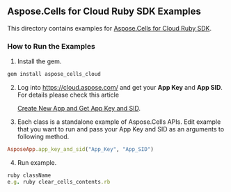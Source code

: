 ## Aspose.Cells for Cloud Ruby SDK Examples
This directory contains examples for [Aspose.Cells for Cloud Ruby SDK](https://github.com/aspose-cells/Aspose.Cells-for-Cloud/tree/master/SDKs/Aspose.Cells-Cloud-SDK-for-Objective-C).

### How to Run the Examples
1. Install the gem.
```ruby
gem install aspose_cells_cloud
```
2. Log into https://cloud.aspose.com/ and get your **App Key** and **App SID**. For details please check this article

   [Create New App and Get App Key and SID](https://docs.asposeptyltd.com/display/totalcloud/Create+New+App+and+Get+App+Key+and+SID).
3. Each class is a standalone example of Aspose.Cells APIs. Edit example that you want to run and pass your App Key and SID as an arguments to following method.
```ruby
AsposeApp.app_key_and_sid("App_Key", "App_SID")
```
4. Run example.
```ruby
ruby className
e.g. ruby clear_cells_contents.rb
```
